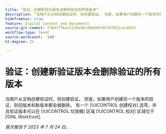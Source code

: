 ```yaml
---
title: “验证：创建新验证版本会删除验证的所有版本”
description: “当用户从文档创建验证时，将创建验证。 但是，如果用户创建另一个版本的验证，则旧版本和新版本都会被删除。 有一个 [!UICONTROL 创建校对] 选项，并且验证版本可以在 [!UICONTROL 垃圾桶] 区域 [!UICONTROL 校对] 区域位于 [!DNL Workfront]“
hidefromtoc: true
feature: Digital Content and Documents
source-git-commit: 276dff76ac5128a49cd0dd9ef9f28f021cec0453
workflow-type: tm+mt
source-wordcount: '140'
ht-degree: 2%

---
```



# 验证：创建新验证版本会删除验证的所有版本

<!--WF and WFP TOCs-->

当用户从文档创建验证时，将创建验证。 但是，如果用户创建另一个版本的验证，则旧版本和新版本都会被删除。 有一个 [!UICONTROL 创建校对] 选项，并且验证版本可以在 [!UICONTROL 垃圾桶] 区域 [!UICONTROL 校对] 区域位于 [!DNL Workfront].

_首次报告于 2023 年 7 月 24 日。_

